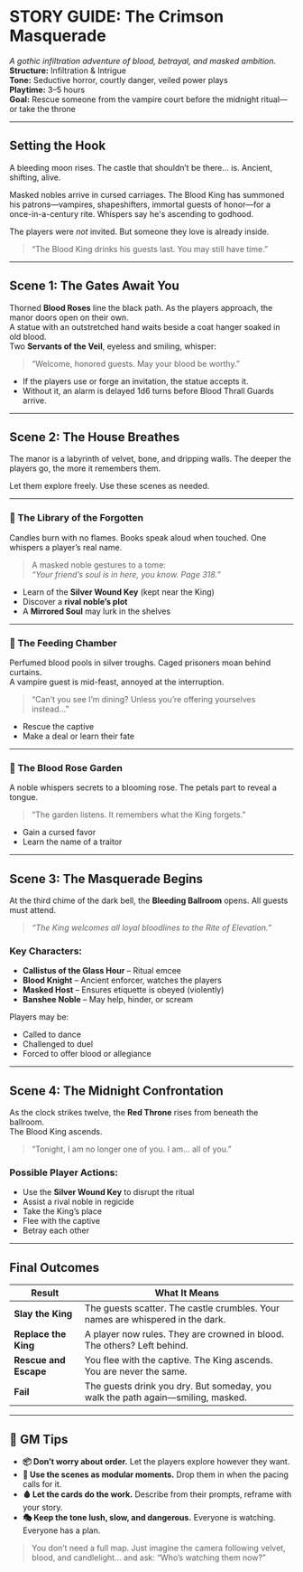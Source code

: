 # STORY GUIDE: The Crimson Masquerade

*A gothic infiltration adventure of blood, betrayal, and masked ambition.*  
**Structure:** Infiltration & Intrigue  
**Tone:** Seductive horror, courtly danger, veiled power plays  
**Playtime:** 3–5 hours  
**Goal:** Rescue someone from the vampire court before the midnight ritual—or take the throne

---

## Setting the Hook

A bleeding moon rises. The castle that shouldn’t be there… is. Ancient, shifting, alive.

Masked nobles arrive in cursed carriages. The Blood King has summoned his patrons—vampires, shapeshifters, immortal guests of honor—for a once-in-a-century rite. Whispers say he's ascending to godhood.

The players were *not* invited. But someone they love is already inside.

> “The Blood King drinks his guests last. You may still have time.”

---

## Scene 1: The Gates Await You

Thorned **Blood Roses** line the black path. As the players approach, the manor doors open on their own.  
A statue with an outstretched hand waits beside a coat hanger soaked in old blood.  
Two **Servants of the Veil**, eyeless and smiling, whisper:

> “Welcome, honored guests. May your blood be worthy.”

- If the players use or forge an invitation, the statue accepts it.
- Without it, an alarm is delayed 1d6 turns before Blood Thrall Guards arrive.

---

## Scene 2: The House Breathes

The manor is a labyrinth of velvet, bone, and dripping walls. The deeper the players go, the more it remembers them.

Let them explore freely. Use these scenes as needed.

---

### 📖 The Library of the Forgotten

Candles burn with no flames. Books speak aloud when touched. One whispers a player’s real name.

> A masked noble gestures to a tome:  
> *“Your friend’s soul is in here, you know. Page 318.”*

- Learn of the **Silver Wound Key** (kept near the King)
- Discover a **rival noble’s plot**
- A **Mirrored Soul** may lurk in the shelves

---

### 🍷 The Feeding Chamber

Perfumed blood pools in silver troughs. Caged prisoners moan behind curtains.  
A vampire guest is mid-feast, annoyed at the interruption.

> “Can’t you see I’m dining? Unless you’re offering yourselves instead…”

- Rescue the captive
- Make a deal or learn their fate

---

### 🌹 The Blood Rose Garden

A noble whispers secrets to a blooming rose. The petals part to reveal a tongue.

> “The garden listens. It remembers what the King forgets.”

- Gain a cursed favor
- Learn the name of a traitor

---

## Scene 3: The Masquerade Begins

At the third chime of the dark bell, the **Bleeding Ballroom** opens. All guests must attend.

> *“The King welcomes all loyal bloodlines to the Rite of Elevation.”*

### Key Characters:
- **Callistus of the Glass Hour** – Ritual emcee
- **Blood Knight** – Ancient enforcer, watches the players
- **Masked Host** – Ensures etiquette is obeyed (violently)
- **Banshee Noble** – May help, hinder, or scream

Players may be:
- Called to dance
- Challenged to duel
- Forced to offer blood or allegiance

---

## Scene 4: The Midnight Confrontation

As the clock strikes twelve, the **Red Throne** rises from beneath the ballroom.  
The Blood King ascends.

> “Tonight, I am no longer one of you. I am… all of you.”

### Possible Player Actions:
- Use the **Silver Wound Key** to disrupt the ritual
- Assist a rival noble in regicide
- Take the King’s place
- Flee with the captive
- Betray each other

---

## Final Outcomes

| Result | What It Means |
|--------|---------------|
| **Slay the King** | The guests scatter. The castle crumbles. Your names are whispered in the dark. |
| **Replace the King** | A player now rules. They are crowned in blood. The others? Left behind. |
| **Rescue and Escape** | You flee with the captive. The King ascends. You are never the same. |
| **Fail** | The guests drink you dry. But someday, you walk the path again—smiling, masked. |

---

## 🧰 GM Tips

- **📦 Don’t worry about order.** Let the players explore however they want.
- **🔁 Use the scenes as modular moments.** Drop them in when the pacing calls for it.
- **🩸 Let the cards do the work.** Describe from their prompts, reframe with your story.
- **🎭 Keep the tone lush, slow, and dangerous.** Everyone is watching. Everyone has a plan.

> You don’t need a full map. Just imagine the camera following velvet, blood, and candlelight… and ask: “Who’s watching them now?”